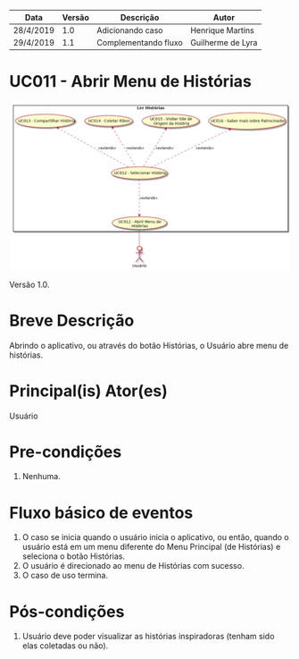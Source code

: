 | Data       | Versão  | Descrição       | Autor            |
| ---------- | ------- | --------------- | ---------------- |
| 28/4/2019 | 1.0 | Adicionando caso | Henrique Martins |
| 29/4/2019 | 1.1 | Complementando fluxo | Guilherme de Lyra |

# UC011 - Abrir Menu de Histórias


![diagrama](Ler_Historia.png)

Versão 1.0.

# Breve Descrição
Abrindo o aplicativo, ou através do botão Histórias, o Usuário abre menu de histórias.

# Principal(is) Ator(es)
Usuário

# Pre-condições
1. Nenhuma.

# Fluxo básico de eventos
1. O caso se inicia quando o usuário inicia o aplicativo, ou então, quando o usuário está em um menu diferente do Menu Principal (de Histórias) e seleciona o botão Histórias.
1. O usuário é direcionado ao menu de Histórias com sucesso.
1. O caso de uso termina.


# Pós-condições
1. Usuário deve poder visualizar as histórias inspiradoras (tenham sido elas coletadas ou não).
